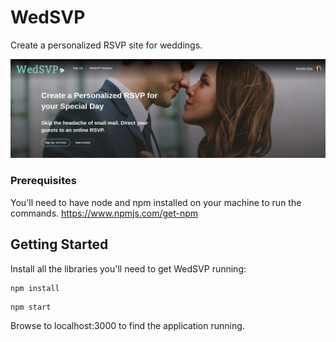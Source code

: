 # WedSVP
Create a personalized RSVP site for weddings.

![WedSVP Home page](/static/images/homePage.png?raw=true "Home Page")



### Prerequisites

You'll need to have node and npm installed on your machine to run the commands.
https://www.npmjs.com/get-npm 

## Getting Started

Install all the libraries you'll need to get WedSVP running:

```
npm install
```

```
npm start
```
Browse to localhost:3000 to find the application running.
